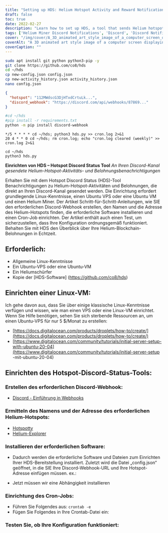 ```yaml
---
title: "Setting up HDS: Helium Hotspot Activity and Reward Notifications on Discord"
draft: false
toc: true
date: 2022-02-27
description: "Learn how to set up HDS, a tool that sends Helium hotspot activity and reward notifications to your Discord channel, with this step-by-step guide."
tags: ['Helium Miner Discord Notifications', 'Discord', 'Discord Notifications', 'Helium Notifications', 'Helium Miner', 'HNT', 'Helium Blockchain', 'Virtual Private Server', 'Cron', 'Cron Jobs']
cover: "/img/cover/A_3D_animated_art_style_image_of_a_computer_screen_display.png"
coverAlt: "A 3D animated art style image of a computer screen displaying a Helium hotspot dashboard with notifications popping up on the screen. The image is surrounded by icons representing Linux, Ubuntu, VPS, VM, and Git. "
coverCaption: ""
---
```

```bash
sudo apt install git python python3-pip -y
git clone https://github.com/co8/hds
cd ~/hds
cp new-config.json config.json
cp new-activity_history.json activity_history.json
nano config.json
```
```json
{
  "hotspot": "112MWdscG3DjHTxdCrtuLk...",
  "discord_webhook": "https://discord.com/api/webhooks/87869..."
}
```
```bash
#cd ~/hds
#pip install -r requirements.txt
python -m pip install discord-webhook
```
```
*/5 * * * * cd ~/hds; python3 hds.py >> cron.log 2>&1
20 4 * * 0 cd ~/hds; rm cron.log; echo "cron.log cleared (weekly)" >> cron.log 2>&1
```
```
cd ~/hds
python3 hds.py
```
 **Einrichten von HDS – Hotspot Discord Status Tool** *An Ihren Discord-Kanal gesendete Helium-Hotspot-Aktivitäts- und Belohnungsbenachrichtigungen*  Erhalten Sie mit dem Hotspot Discord Status (HDS)-Tool Benachrichtigungen zu Helium-Hotspot-Aktivitäten und Belohnungen, die direkt an Ihren Discord-Kanal gesendet werden. Die Einrichtung erfordert grundlegende Linux-Kenntnisse, einen Ubuntu VPS oder eine Ubuntu VM und einen Helium Miner. Der Artikel Schritt-für-Schritt-Anleitungen, wie SIE den erforderlichen Discord-Webhook erstellen, den Namen und die Adresse des Helium-Hotspots finden, die erforderliche Software installieren und einen Cron-Job einrichten. Der Artikel enthält auch einen Test, um sicherzustellen, dass Ihre Konfiguration ordnungsgemäß funktioniert. Behalten Sie mit HDS den Überblick über Ihre Helium-Blockchain-Belohnungen in Echtzeit.  ## Erforderlich: - Allgemeine Linux-Kenntnisse - Ein Ubuntu-VPS oder eine Ubuntu-VM - Ein Heliumschürfer - Kopie der [HDS-Software] (https://github.com/co8/hds)  ## Einrichten einer Linux-VM: Ich gehe davon aus, dass Sie über einige klassische Linux-Kenntnisse verfügen und wissen, wie man einen VPS oder eine Linux-VM einrichtet. Wenn Sie Hilfe benötigen, sehen Sie sich sterbende Ressourcen an, um einen Ubuntu-VPS für nur 5 $/Monat zu erstellen:  - [https://docs.digitalocean.com/products/droplets/how-to/create/](https://docs.digitalocean.com/products/droplets/how-to/create/)  - [https://www.digitalocean.com/community/tutorials/initial-server-setup-with-ubuntu-20-04](https://www.digitalocean.com/community/tutorials/initial-server-setup -mit-ubuntu-20-04)  ## Einrichten des Hotspot-Discord-Status-Tools: ### Erstellen des erforderlichen Discord-Webhook:  - [Discord - Einführung in Webhooks](https://support.discord.com/hc/en-us/articles/228383668-Intro-to-Webhooks)  ### Ermitteln des Namens und der Adresse des erforderlichen Helium-Hotspots:  - [Hotspotty](https://app.hotspotty.net/workspace/hotspots)  - [Helium-Explorer](https://explorer.helium.com/)  ### Installieren der erforderlichen Software: - Dadurch werden die erforderliche Software und Dateien zum Einrichten Ihrer HDS-Bereitstellung installiert. Zuletzt wird die Datei „config.json“ geöffnet, in die SIE Ihre Discord-Webhook-URL und Ihre Hotspot-Adresse einfügen müssen. ex.:  - Jetzt müssen wir eine Abhängigkeit installieren ### Einrichtung des Cron-Jobs: - Führen Sie Folgendes aus: ```crontab -e``` - Fügen Sie Folgendes in Ihre Crontab-Datei ein:  ### Testen Sie, ob Ihre Konfiguration funktioniert: